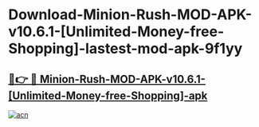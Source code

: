 # Download-Minion-Rush-MOD-APK-v10.6.1-[Unlimited-Money-free-Shopping]-lastest-mod-apk-9f1yy

<h2><a href="https://apkcomod.com?title=Minion-Rush-MOD-APK-v10.6.1-[Unlimited-Money-free-Shopping]">🔗👉 🔴 Minion-Rush-MOD-APK-v10.6.1-[Unlimited-Money-free-Shopping]-apk </a></h2>

[![acn](https://github.com/user-attachments/assets/0f9c940e-d8b0-45ae-aac7-cd30a18b3e1c)](https://apkcomod.com?title=Minion-Rush-MOD-APK-v10.6.1-[Unlimited-Money-free-Shopping])
